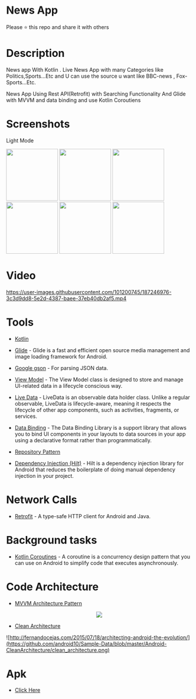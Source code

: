 # News App

Please ⭐️ this repo and share it with others


# Description
News app With Kotlin . Live News App with many Categories like Politics,Sports...Etc and U can use the source u want like BBC-news , Fox-Sports...Etc.

News App Using Rest API(Retrofit) with Searching Functionality And Glide with MVVM and data binding and use Kotlin Coroutiens
# Screenshots
Light Mode

<div>
  <img src="https://user-images.githubusercontent.com/101200745/187248426-23e7367b-a044-4009-8fe3-df63f31243a5.png"  width="140">
  <img src="https://user-images.githubusercontent.com/101200745/187242169-f8bda5d1-10c4-4b48-85ed-a2dff0f4b45f.png"  width="140">
  <img src="https://user-images.githubusercontent.com/101200745/187242183-5d98fd78-609e-4d13-8148-ddc3071a3120.png"  width="140">
  <img src="https://user-images.githubusercontent.com/101200745/187242384-6acbe916-42ac-4ca9-8fcd-0df060bb0422.png"  width="140">
  <img src="https://user-images.githubusercontent.com/101200745/187242258-a0f2cb92-c0a1-44b1-9c1c-340fff399346.png"  width="140">
  <img src="https://user-images.githubusercontent.com/101200745/187242334-0a843535-20b3-4083-9976-e1c39d3f3fc4.png"  width="140">
</div>

# Video
https://user-images.githubusercontent.com/101200745/187246976-3c3d9dd8-5e2d-4387-baee-37eb40db2af5.mp4


# Tools
* [Kotlin](https://kotlinlang.org/) 
* [Glide](https://github.com/bumptech/glide) - Glide is a fast and efficient open source media management and image loading framework for Android.
* [Google gson](https://github.com/google/gson) - For parsing JSON data.
* [View Model](https://bit.ly/3e43P79) - The View Model class is designed to store and manage UI-related data in a lifecycle conscious way.
* [Live Data](https://bit.ly/3KuahQR) - LiveData is an observable data holder class. Unlike a regular observable, LiveData is lifecycle-aware, meaning it respects the lifecycle of other app components, such as activities, fragments, or services.
* [Data Binding](https://bit.ly/3PVsjNc) - The Data Binding Library is a support library that allows you to bind UI components in your layouts to data sources in your app using a declarative format rather than programmatically.

* [Repository Pattern](https://medium.com/swlh/repository-pattern-in-android-c31d0268118c)

* [Dependency Injection (Hilt)](https://developer.android.com/training/dependency-injection/hilt-android) - Hilt is a dependency injection library for Android that reduces the boilerplate of doing manual dependency injection in your project.

# Network Calls
* [Retrofit](https://square.github.io/retrofit/) - A type-safe HTTP client for Android and Java.

# Background tasks
* [Kotlin Coroutines](https://bit.ly/3Kq3ec3) - A coroutine is a concurrency design pattern that you can use on Android to simplify code that executes asynchronously.

# Code Architecture 
* [MVVM Architecture Pattern](https://developer.android.com/jetpack/guide)
<p align="center">

<img src="https://user-images.githubusercontent.com/86564639/166422026-4a5f4f9b-44b6-44c7-b4c6-852be532b41f.png">
</p>

* [Clean Architecture](https://developer.android.com/topic/architecture) 


![http://fernandocejas.com/2015/07/18/architecting-android-the-evolution/](https://github.com/android10/Sample-Data/blob/master/Android-CleanArchitecture/clean_architecture.png)


# Apk
* [Click Here](https://drive.google.com/file/d/1gLxYYqGj8IUpcI5f7Iangy4ut3sEXXlb/view?usp=share_link)

